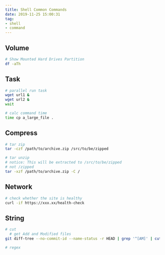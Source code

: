 ```yaml
---
title: Shell Common Commands
date: 2019-11-25 15:00:31
tag:
- shell
- command
---
```


## Volume

```bash
# Show Mounted Hard Drives Partition
df -aTh
```

## Task

```bash
# parallel run task
wget url1 &
wget url2 &
wait
```

```bash
# calc command time
time cp a_large_file .
```

## Compress

```bash
# tar zip
tar -czf /path/to/archive.zip /src/to/be/zipped

# tar unzip
# notice: This will be extracted to /src/to/be/zipped
# not /zipped
tar -xzf /path/to/archive.zip -C /
```

## Network

```bash
# check whether the site is healthy
curl -if https://xxx.xx/health-check
```

## String

```bash
# cut
  # get Add and Modified files
git diff-tree --no-commit-id --name-status -r HEAD | grep '^[AM]' | cut -f 2

# regex

```
<!--stackedit_data:
eyJoaXN0b3J5IjpbLTEyMDcyOTM2MzMsLTgzMTYwNDI3MSwxOT
Y2OTcwNTk1LC0xMzM4OTk4NzA1LC0xOTI2OTAzMzY4LC0zMzYw
NzEyLDIxMjYyNTAzNzcsMzU5MjgzOTAzXX0=
-->